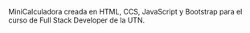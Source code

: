 MiniCalculadora creada en HTML, CCS, JavaScript y Bootstrap para el curso de Full Stack Developer de la UTN.
